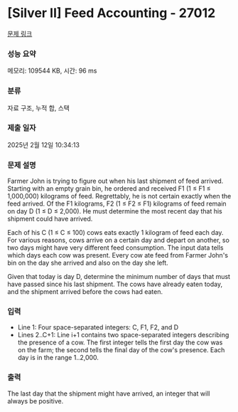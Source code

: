 # [Silver II] Feed Accounting - 27012 

[문제 링크](https://www.acmicpc.net/problem/27012) 

### 성능 요약

메모리: 109544 KB, 시간: 96 ms

### 분류

자료 구조, 누적 합, 스택

### 제출 일자

2025년 2월 12일 10:34:13

### 문제 설명

<p>Farmer John is trying to figure out when his last shipment of feed arrived. Starting with an empty grain bin, he ordered and received F1 (1 ≤ F1 ≤ 1,000,000) kilograms of feed. Regrettably, he is not certain exactly when the feed arrived. Of the F1 kilograms, F2 (1 ≤ F2 ≤ F1) kilograms of feed remain on day D (1 ≤ D ≤ 2,000). He must determine the most recent day that his shipment could have arrived.</p>

<p>Each of his C (1 ≤ C ≤ 100) cows eats exactly 1 kilogram of feed each day. For various reasons, cows arrive on a certain day and depart on another, so two days might have very different feed consumption. The input data tells which days each cow was present. Every cow ate feed from Farmer John's bin on the day she arrived and also on the day she left.</p>

<p>Given that today is day D, determine the minimum number of days that must have passed since his last shipment. The cows have already eaten today, and the shipment arrived before the cows had eaten.</p>

### 입력 

 <ul>
	<li>Line 1: Four space-separated integers: C, F1, F2, and D</li>
	<li>Lines 2..C+1: Line i+1 contains two space-separated integers describing the presence of a cow. The first integer tells the first day the cow was on the farm; the second tells the final day of the cow's presence. Each day is in the range 1..2,000.</li>
</ul>

### 출력 

 <p>The last day that the shipment might have arrived, an integer that will always be positive.</p>

